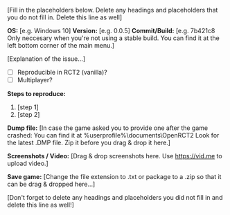 [Fill in the placeholders below. Delete any headings and placeholders that you do not fill in. Delete this line as well]

**OS:** [e.g. Windows 10]
**Version:** [e.g. 0.0.5]
**Commit/Build:** [e.g. 7b421c8 Only neccesary when you're not using a stable build. You can find it at the left bottom corner of the main menu.]

[Explanation of the issue...]

- [ ] Reproducible in RCT2 (vanilla)?
- [ ] Multiplayer?

**Steps to reproduce:**
1. [step 1]
2. [step 2]

**Dump file:**
[In case the game asked you to provide one after the game crashed: You can find it at %userprofile%\documents\OpenRCT2 Look for the latest .DMP file. Zip it before you drag & drop it here.]

**Screenshots / Video:**
[Drag & drop screenshots here. Use https://vid.me to upload video.]

**Save game:**
[Change the file extension to .txt or package to a .zip so that it can be drag & dropped here...]

[Don't forget to delete any headings and placeholders you did not fill in and delete this line as well!]
